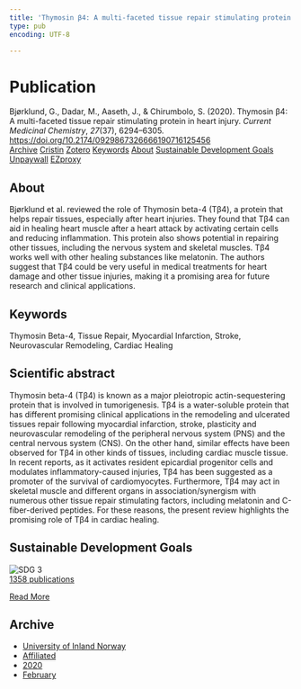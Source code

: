 ```yaml
---
title: 'Thymosin β4: A multi-faceted tissue repair stimulating protein in heart injury'
type: pub
encoding: UTF-8

---
```

<h1>Publication</h1>
<article id="csl-bib-container-E7C48D3E" class="csl-bib-container">
  <div class="csl-bib-body"> <div class="csl-entry">Bjørklund, G., Dadar, M., Aaseth, J., &#38; Chirumbolo, S. (2020). Thymosin β4: A multi-faceted tissue repair stimulating protein in heart injury. <i>Current Medicinal Chemistry</i>, <i>27</i>(37), 6294–6305. <a href="https://doi.org/10.2174/0929867326666190716125456">https://doi.org/10.2174/0929867326666190716125456</a></div> </div>
  <div class="csl-bib-buttons">
    <a href="#taxonomy-article-E7C48D3E" alt="archive" class="csl-bib-button">Archive</a>
    <a href="https://app.cristin.no/results/show.jsf?id=1790073" alt="Cristin" class="csl-bib-button">Cristin</a>
    <a href="http://zotero.org/groups/5881554/items/E7C48D3E" alt="Zotero" class="csl-bib-button">Zotero</a>
    <a href="#keywords-article-E7C48D3E" alt="keywords" class="csl-bib-button">Keywords</a>
    <a href="#about-article-E7C48D3E" alt="about_pub" class="csl-bib-button">About</a>
    <a href="#sdg-article-E7C48D3E" alt="sdg" class="csl-bib-button">Sustainable Development Goals</a>
    <a href="https://doi.org/10.2174/0929867326666190716125456" alt="Unpaywall" class="csl-bib-button">Unpaywall</a>
    <a href="https://doi.org/10.2174/0929867326666190716125456" alt="EZproxy" class="csl-bib-button">EZproxy</a>
  </div>
  <div id="csl-bib-meta-container-E7C48D3E"></div>
</article>
<div id="csl-bib-meta-E7C48D3E" class="csl-bib-meta">
  <article id="about-article-E7C48D3E" class="about_pub-article">
    <h1>About</h1>
    Bjørklund et al. reviewed the role of Thymosin beta-4 (Tβ4), a protein that helps repair tissues, especially after heart injuries. They found that Tβ4 can aid in healing heart muscle after a heart attack by activating certain cells and reducing inflammation. This protein also shows potential in repairing other tissues, including the nervous system and skeletal muscles. Tβ4 works well with other healing substances like melatonin. The authors suggest that Tβ4 could be very useful in medical treatments for heart damage and other tissue injuries, making it a promising area for future research and clinical applications.
  </article>
  <article id="keywords-article-E7C48D3E" class="keywords-article">
    <h1>Keywords</h1>
    Thymosin Beta-4, Tissue Repair, Myocardial Infarction, Stroke, Neurovascular Remodeling, Cardiac Healing
  </article>
  <article id="abstract-article-E7C48D3E" class="abstract-article">
    <h1>Scientific abstract</h1>
    Thymosin beta-4 (Tβ4) is known as a major pleiotropic actin-sequestering protein that is involved in tumorigenesis. Tβ4 is a water-soluble protein that has different promising clinical applications in the remodeling and ulcerated tissues repair following myocardial infarction, stroke, plasticity and neurovascular remodeling of the peripheral nervous system (PNS) and the central nervous system (CNS). On the other hand, similar effects have been observed for Tβ4 in other kinds of tissues, including cardiac muscle tissue. In recent reports, as it activates resident epicardial progenitor cells and modulates inflammatory-caused injuries, Tβ4 has been suggested as a promoter of the survival of cardiomyocytes. Furthermore, Tβ4 may act in skeletal muscle and different organs in association/synergism with numerous other tissue repair stimulating factors, including melatonin and C-fiber-derived peptides. For these reasons, the present review highlights the promising role of Tβ4 in cardiac healing.
  </article>
  <article id="sdg-article-E7C48D3E" class="sdg-article">
    <h1>Sustainable Development Goals</h1>
    <div class="sdg-container"><div id="sdg3" class="sdg">
        <img src="{{< params subfolder >}}images/sdg/sdg03_en.png" class="image" alt="SDG 3">
        <div class="sdg-overlay">
          <a href="{{< params subfolder >}}en/archive/?sdg=3#archive" class="sdg-publication-count"><span>1358</span> publications</a>
          <p><a href="https://sdgs.un.org/goals/goal3" class="sdg-read-more">Read More</a></p>
        </div>
      </div></div>
  </article>
  <article id="taxonomy-article-E7C48D3E" class="taxonomy-article">
    <h1>Archive</h1>
    <ul>
      <li><a href="{{< params subfolder >}}en/archive/?key=3DCRN523">University of Inland Norway</a></li>
      <li><a href="{{< params subfolder >}}en/archive/?key=II9RDAME">Affiliated</a></li>
      <li><a href="{{< params subfolder >}}en/archive/?key=62EVJDH3">2020</a></li>
      <li><a href="{{< params subfolder >}}en/archive/?key=IJYKWK8Z">February</a></li>
    </ul>
  </article>
</div>
